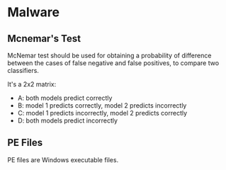 # Malware

## Mcnemar's Test
McNemar test should be used for obtaining a probability of difference between the cases of false negative and false positives, to compare two classifiers.

It's a 2x2 matrix:
- A: both models predict correctly
- B: model 1 predicts correctly, model 2 predicts incorrectly
- C: model 1 predicts incorrectly, model 2 predicts correctly
- D: both models predict incorrectly

## PE Files
PE files are Windows executable files.